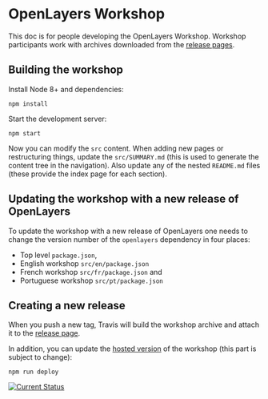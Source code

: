 # OpenLayers Workshop

This doc is for people developing the OpenLayers Workshop.  Workshop participants work with archives downloaded from the [release pages](https://github.com/openlayers/workshop/releases).

## Building the workshop

Install Node 8+ and dependencies:

    npm install

Start the development server:

    npm start

Now you can modify the `src` content.  When adding new pages or restructuring things, update the `src/SUMMARY.md` (this is used to generate the content tree in the navigation).  Also update any of the nested `README.md` files (these provide the index page for each section).

## Updating the workshop with a new release of OpenLayers

To update the workshop with a new release of OpenLayers one needs to change the version number of the `openlayers` dependency in four places:

* Top level `package.json`,
* English workshop `src/en/package.json`
* French workshop `src/fr/package.json` and
* Portuguese workshop `src/pt/package.json`

## Creating a new release

When you push a new tag, Travis will build the workshop archive and attach it to the [release page](https://github.com/openlayers/workshop/releases).

In addition, you can update the [hosted version](http://openlayers.org/workshop/) of the workshop (this part is subject to change):

    npm run deploy

[![Current Status](https://travis-ci.org/openlayers/workshop.svg?branch=master)](https://travis-ci.org/openlayers/workshop)
